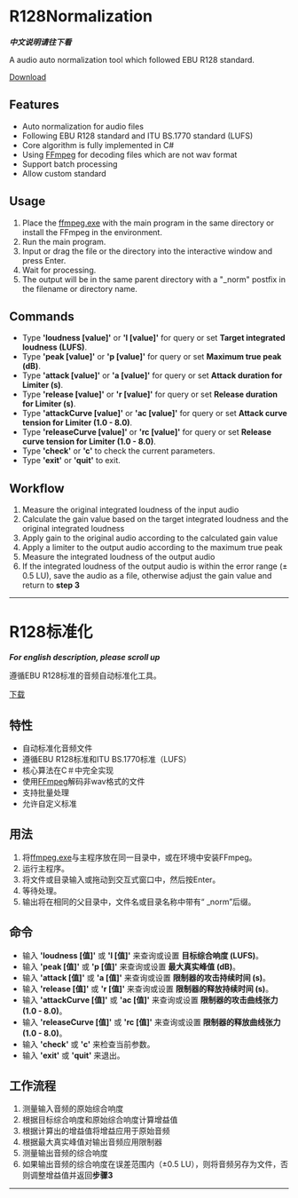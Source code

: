 # R128Normalization

***中文说明请往下看***

A audio auto normalization tool which followed EBU R128 standard. 

[Download](https://github.com/xuan525/R128Normalization/releases)

## Features

- Auto normalization for audio files
- Following EBU R128 standard and ITU BS.1770 standard (LUFS)
- Core algorithm is fully implemented in C#
- Using [FFmpeg](https://www.ffmpeg.org/) for decoding files which are not wav format
- Support batch processing
- Allow custom standard

## Usage

1. Place the [ffmpeg.exe](https://ffmpeg.zeranoe.com/builds/win64/static/ffmpeg-4.2.2-win64-static.zip) with the main program in the same directory or install the FFmpeg in the environment.
2. Run the main program.
3. Input or drag the file or the directory into the interactive window and press Enter. 
4. Wait for processing.
5. The output will be in the same parent directory with a "_norm" postfix in the filename or directory name.

## Commands
- Type     **'loudness [value]'** or  **'l [value]'** for query or set **Target integrated loudness (LUFS)**.
- Type         **'peak [value]'** or  **'p [value]'** for query or set **Maximum true peak (dB)**.
- Type       **'attack [value]'** or  **'a [value]'** for query or set **Attack duration for Limiter (s)**.
- Type      **'release [value]'** or  **'r [value]'** for query or set **Release duration for Limiter (s)**.
- Type  **'attackCurve [value]'** or **'ac [value]'** for query or set **Attack curve tension for Limiter (1.0 - 8.0)**.
- Type **'releaseCurve [value]'** or **'rc [value]'** for query or set **Release curve tension for Limiter (1.0 - 8.0)**.
- Type **'check'** or **'c'** to check the current parameters.
- Type **'exit'** or **'quit'** to exit.

## Workflow

1. Measure the original integrated loudness of the input audio
2. Calculate the gain value based on the target integrated loudness and the original integrated loudness
3. Apply gain to the original audio according to the calculated gain value
4. Apply a limiter to the output audio according to the maximum true peak
5. Measure the integrated loudness of the output audio
6. If the integrated loudness of the output audio is within the error range (± 0.5 LU), save the audio as a file, otherwise adjust the gain value and return to **step 3**

---

# R128标准化

***For english description, please scroll up***

遵循EBU R128标准的音频自动标准化工具。

[下载](https://github.com/xuan525/R128Normalization/releases)

## 特性

- 自动标准化音频文件
- 遵循EBU R128标准和ITU BS.1770标准（LUFS）
- 核心算法在C＃中完全实现
- 使用[FFmpeg](https://www.ffmpeg.org/)解码非wav格式的文件
- 支持批量处理
- 允许自定义标准

## 用法

1. 将[ffmpeg.exe](https://ffmpeg.zeranoe.com/builds/win64/static/ffmpeg-4.2.2-win64-static.zip)与主程序放在同一目录中，或在环境中安装FFmpeg。
2. 运行主程序。
3. 将文件或目录输入或拖动到交互式窗口中，然后按Enter。
4. 等待处理。
5. 输出将在相同的父目录中，文件名或目录名称中带有“ _norm”后缀。

## 命令
- 输入     **'loudness [值]'** 或  **'l [值]'** 来查询或设置 **目标综合响度 (LUFS)**。
- 输入         **'peak [值]'** 或  **'p [值]'** 来查询或设置 **最大真实峰值 (dB)**。
- 输入       **'attack [值]'** 或  **'a [值]'** 来查询或设置 **限制器的攻击持续时间 (s)**。
- 输入      **'release [值]'** 或  **'r [值]'** 来查询或设置 **限制器的释放持续时间 (s)**。
- 输入  **'attackCurve [值]'** 或 **'ac [值]'** 来查询或设置 **限制器的攻击曲线张力 (1.0 - 8.0)**。
- 输入 **'releaseCurve [值]'** 或 **'rc [值]'** 来查询或设置 **限制器的释放曲线张力 (1.0 - 8.0)**。
- 输入 **'check'** 或 **'c'** 来检查当前参数。
- 输入 **'exit'** 或 **'quit'** 来退出。

## 工作流程

1. 测量输入音频的原始综合响度
2. 根据目标综合响度和原始综合响度计算增益值
3. 根据计算出的增益值将增益应用于原始音频
4. 根据最大真实峰值对输出音频应用限制器
5. 测量输出音频的综合响度
6. 如果输出音频的综合响度在误差范围内（±0.5 LU），则将音频另存为文件，否则调整增益值并返回**步骤3**

---

